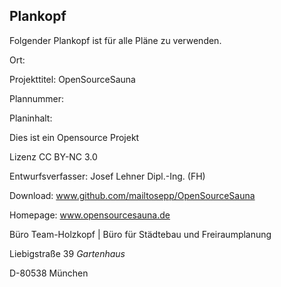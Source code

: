## Plankopf
Folgender Plankopf ist für alle Pläne zu verwenden.


Ort:

Projekttitel: OpenSourceSauna

Plannummer:

Planinhalt:




Dies ist ein Opensource Projekt

Lizenz CC BY-NC 3.0




Entwurfsverfasser: Josef Lehner Dipl.-Ing. (FH)

Download: www.github.com/mailtosepp/OpenSourceSauna

Homepage: www.opensourcesauna.de




Büro Team-Holzkopf | Büro für Städtebau und Freiraumplanung

Liebigstraße 39 *Gartenhaus*

D-80538 München



